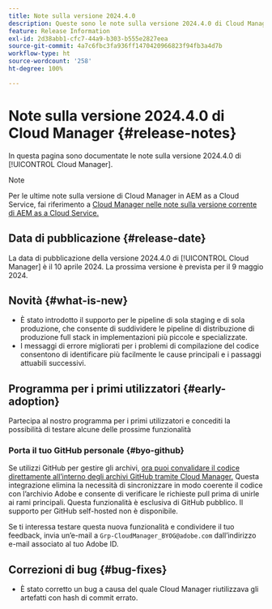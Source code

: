 ```yaml
---
title: Note sulla versione 2024.4.0
description: Queste sono le note sulla versione 2024.4.0 di Cloud Manager.
feature: Release Information
exl-id: 2d38abb1-cfc7-44a9-b303-b555e2827eea
source-git-commit: 4a7c6fbc3fa936ff1470420966823f94fb3a4d7b
workflow-type: ht
source-wordcount: '258'
ht-degree: 100%

---
```



# Note sulla versione 2024.4.0 di Cloud Manager {#release-notes}

In questa pagina sono documentate le note sulla versione 2024.4.0 di [!UICONTROL Cloud Manager].

>[!NOTE]
>
>Per le ultime note sulla versione di Cloud Manager in AEM as a Cloud Service, fai riferimento a [Cloud Manager nelle note sulla versione corrente di AEM as a Cloud Service.](https://experienceleague.adobe.com/docs/experience-manager-cloud-service/content/implementing/using-cloud-manager/release-notes-cloud-manager/release-notes-cm-current.html?lang=it)

## Data di pubblicazione {#release-date}

La data di pubblicazione della versione 2024.4.0 di [!UICONTROL Cloud Manager] è il 10 aprile 2024. La prossima versione è prevista per il 9 maggio 2024.

## Novità {#what-is-new}

* È stato introdotto il supporto per le pipeline di sola staging e di sola produzione, che consente di suddividere le pipeline di distribuzione di produzione full stack in implementazioni più piccole e specializzate.
* I messaggi di errore migliorati per i problemi di compilazione del codice consentono di identificare più facilmente le cause principali e i passaggi attuabili successivi.

## Programma per i primi utilizzatori {#early-adoption}

Partecipa al nostro programma per i primi utilizzatori e concediti la possibilità di testare alcune delle prossime funzionalità

### Porta il tuo GitHub personale {#byo-github}

Se utilizzi GitHub per gestire gli archivi, [ora puoi convalidare il codice direttamente all’interno degli archivi GitHub tramite Cloud Manager.](/help/managing-code/byo-github.md) Questa integrazione elimina la necessità di sincronizzare in modo coerente il codice con l’archivio Adobe e consente di verificare le richieste pull prima di unirle ai rami principali. Questa funzionalità è esclusiva di GitHub pubblico. Il supporto per GitHub self-hosted non è disponibile.

Se ti interessa testare questa nuova funzionalità e condividere il tuo feedback, invia un’e-mail a `Grp-CloudManager_BYOG@adobe.com` dall’indirizzo e-mail associato al tuo Adobe ID.

## Correzioni di bug {#bug-fixes}

* È stato corretto un bug a causa del quale Cloud Manager riutilizzava gli artefatti con hash di commit errato.
